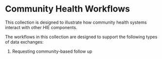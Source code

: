 # Community Health Workflows

This collection is designed to illustrate how community health systems interact with other HIE components.

The workflows in this collection are designed to support the following types of data exchanges:

1. Requesting community-based follow up 

